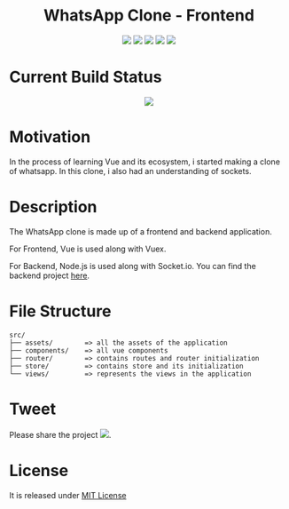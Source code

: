 <h1 align="center">WhatsApp Clone - Frontend</h1>
<p align="center">
  <img src="https://img.shields.io/github/issues/koushik-dev/whatsapp-chat-client" />
  <img src="https://img.shields.io/github/license/koushik-dev/whatsapp-chat-client" />
  <a href="https://vuejs.org/" target="_blank"><img src="https://img.shields.io/badge/View-Vue-4FC08D.svg?logo=Vue.js"></a>
  <a href="https://tailwindcss.com/" target="_blank"><img src="https://img.shields.io/badge/UI%20Framework-Tailwind-38b2ac?logo=tailwind%20css"></a>
  <a href="https://socket.io/" target="_blank"><img src="https://img.shields.io/badge/Socket%20Connection-Socket.io-010101?logo=socket.io"></a>
</p>

# Current Build Status

<p align="center">
  <a href="https://app.netlify.com/sites/whatsapp-chat/deploys" target="_blank"><img src="https://api.netlify.com/api/v1/badges/e76c80ab-d636-48f6-be4d-502f96c74483/deploy-status"></a>
</p>

# Motivation

In the process of learning Vue and its ecosystem, i started making a clone of whatsapp. In this clone, i also had an understanding of sockets.

# Description

The WhatsApp clone is made up of a frontend and backend application.

For Frontend, Vue is used along with Vuex.

For Backend, Node.js is used along with Socket.io. You can find the backend project [here](https://github.com/koushik-dev/whatsapp-chat).

# File Structure

```
src/
├── assets/        => all the assets of the application
├── components/    => all vue components
├── router/        => contains routes and router initialization
├── store/         => contains store and its initialization
└── views/         => represents the views in the application
```

# Tweet


Please share the project <img src="https://img.shields.io/twitter/url?style=social" />.

# License

It is released under [MIT License](https://opensource.org/licenses/MIT)